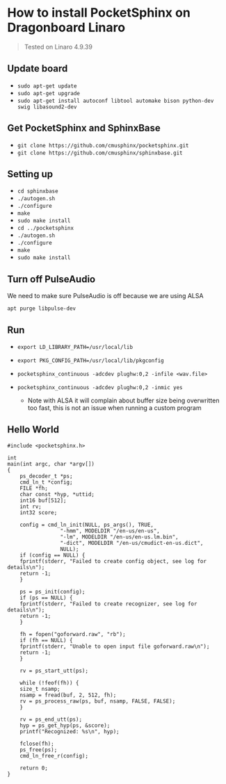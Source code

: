 # How to install PocketSphinx on Dragonboard Linaro

> Tested on Linaro 4.9.39

## Update board

- `sudo apt-get update`
- `sudo apt-get upgrade`
- `sudo apt-get install autoconf libtool automake bison python-dev swig libasound2-dev`

## Get PocketSphinx and SphinxBase

- `git clone https://github.com/cmusphinx/pocketsphinx.git`
- `git clone https://github.com/cmusphinx/sphinxbase.git`

## Setting up

- `cd sphinxbase`
- `./autogen.sh`
- `./configure`
- `make`
- `sudo make install`
- `cd ../pocketsphinx`
- `./autogen.sh`
- `./configure`
- `make`
- `sudo make install`

## Turn off PulseAudio

We need to make sure PulseAudio is off because we are using ALSA

`apt purge libpulse-dev`


## Run

- `export LD_LIBRARY_PATH=/usr/local/lib`
- `export PKG_CONFIG_PATH=/usr/local/lib/pkgconfig`

- `pocketsphinx_continuous -adcdev plughw:0,2 -infile <wav.file>`
- `pocketsphinx_continuous -adcdev plughw:0,2 -inmic yes`
    - Note with ALSA it will complain about buffer size being overwritten too fast, this is not an issue when running a custom program

## Hello World

```
#include <pocketsphinx.h>

int
main(int argc, char *argv[])
{
    ps_decoder_t *ps;
    cmd_ln_t *config;
    FILE *fh;
    char const *hyp, *uttid;
    int16 buf[512];
    int rv;
    int32 score;

    config = cmd_ln_init(NULL, ps_args(), TRUE,
		         "-hmm", MODELDIR "/en-us/en-us",
		         "-lm", MODELDIR "/en-us/en-us.lm.bin",
	    		 "-dict", MODELDIR "/en-us/cmudict-en-us.dict",
		         NULL);
    if (config == NULL) {
	fprintf(stderr, "Failed to create config object, see log for details\n");
	return -1;
    }

    ps = ps_init(config);
    if (ps == NULL) {
	fprintf(stderr, "Failed to create recognizer, see log for details\n");
	return -1;
    }

    fh = fopen("goforward.raw", "rb");
    if (fh == NULL) {
	fprintf(stderr, "Unable to open input file goforward.raw\n");
	return -1;
    }

    rv = ps_start_utt(ps);

    while (!feof(fh)) {
	size_t nsamp;
	nsamp = fread(buf, 2, 512, fh);
	rv = ps_process_raw(ps, buf, nsamp, FALSE, FALSE);
    }

    rv = ps_end_utt(ps);
    hyp = ps_get_hyp(ps, &score);
    printf("Recognized: %s\n", hyp);

    fclose(fh);
    ps_free(ps);
    cmd_ln_free_r(config);

    return 0;
}
```
